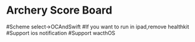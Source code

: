 # Archery Score Board
#Scheme select->OCAndSwift
#If you want to run in ipad,remove healthkit
#Support ios notification
#Support wacthOS